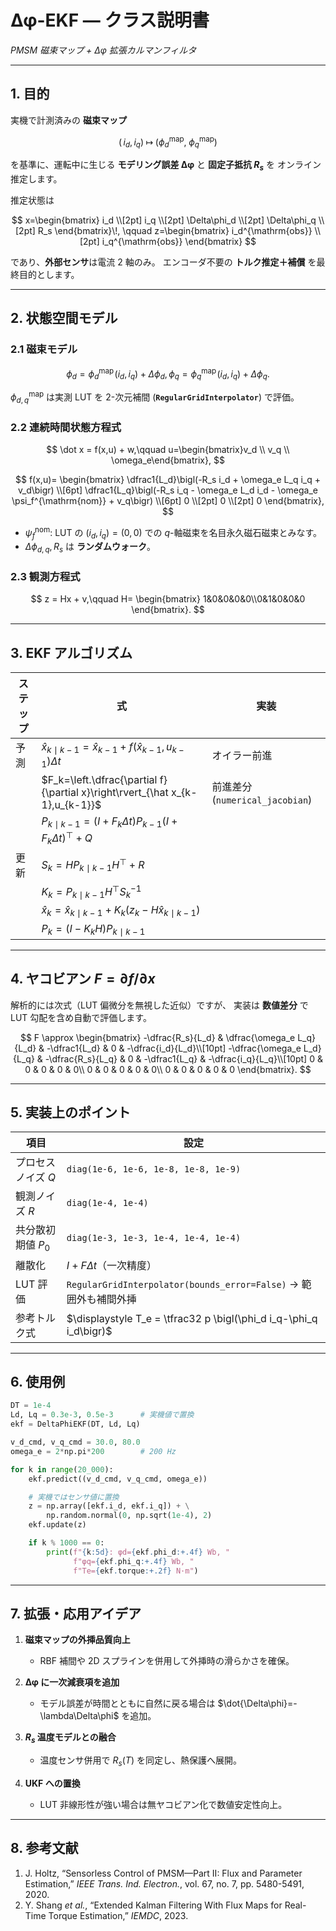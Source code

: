 # Δφ-EKF ― クラス説明書

*PMSM 磁束マップ + Δφ 拡張カルマンフィルタ*

---

## 1. 目的

実機で計測済みの **磁束マップ**

$$
\bigl(\,i_d,i_q\bigr)\;\longmapsto\;\bigl(\phi_d^{\mathrm{map}},\;\phi_q^{\mathrm{map}}\bigr)
$$

を基準に、運転中に生じる **モデリング誤差 Δφ** と **固定子抵抗 $R_s$** を
オンライン推定します。

推定状態は

$$
x=\begin{bmatrix}
i_d \\[2pt] i_q \\[2pt] \Delta\phi_d \\[2pt] \Delta\phi_q \\[2pt] R_s
\end{bmatrix}\!,
\qquad
z=\begin{bmatrix}
i_d^{\mathrm{obs}} \\[2pt] i_q^{\mathrm{obs}}
\end{bmatrix}
$$

であり、**外部センサ**は電流 2 軸のみ。
エンコーダ不要の **トルク推定＋補償** を最終目的とします。

---

## 2. 状態空間モデル

### 2.1 磁束モデル

$$
\phi_d = \phi_d^{\mathrm{map}}\!\bigl(i_d,i_q\bigr) + \Delta\phi_d,  
\phi_q = \phi_q^{\mathrm{map}}\!\bigl(i_d,i_q\bigr) + \Delta\phi_q.
$$

$\phi_{d,q}^{\mathrm{map}}$ は実測 LUT を 2-次元補間
(**`RegularGridInterpolator`**) で評価。

### 2.2 連続時間状態方程式

$$
\dot x = f(x,u) + w,\qquad
u=\begin{bmatrix}v_d \\ v_q \\ \omega_e\end{bmatrix},
$$

$$
f(x,u)=
\begin{bmatrix}
\dfrac1{L_d}\bigl(-R_s i_d + \omega_e L_q i_q + v_d\bigr) \\[6pt]
\dfrac1{L_q}\bigl(-R_s i_q - \omega_e L_d i_d
                - \omega_e \psi_f^{\mathrm{nom}} + v_q\bigr) \\[6pt]
0 \\[2pt] 0 \\[2pt] 0
\end{bmatrix},
$$

* $\psi_f^{\mathrm{nom}}$: LUT の $(i_d,i_q)=(0,0)$ での
  $q$-軸磁束を名目永久磁石磁束とみなす。
* $\Delta\phi_{d,q},\,R_s$ は **ランダムウォーク**。

### 2.3 観測方程式

$$
z = Hx + v,\qquad
H=
\begin{bmatrix}
1&0&0&0&0\\0&1&0&0&0
\end{bmatrix}.
$$

---

## 3. EKF アルゴリズム

| ステップ | 式 | 実装 |
|---------|------------------------------------------------------------------------------------------------------------------------------------|---------------------------------------------|
| 予測    | $\hat x_{k\mid k-1}= \hat x_{k-1}+f(\hat x_{k-1},u_{k-1})\Delta t$                                                                | オイラー前進 |
|         | $F_k=\left.\dfrac{\partial f}{\partial x}\right\rvert_{\hat x_{k-1},u_{k-1}}$                                                     | 前進差分 (`numerical_jacobian`) |
|         | $P_{k\mid k-1}=(I+F_k\Delta t)P_{k-1}(I+F_k\Delta t)^\top+Q$                                                                     |               |
| 更新    | $S_k=HP_{k\mid k-1}H^\top+R$                                                                                                      |               |
|         | $K_k=P_{k\mid k-1}H^\top S_k^{-1}$                                                                                                |               |
|         | $\hat x_{k}= \hat x_{k\mid k-1}+K_k\bigl(z_k-H\hat x_{k\mid k-1}\bigr)$                                                           |               |
|         | $P_k=(I-K_k H)P_{k\mid k-1}$                                                                                                      |               |


---

## 4. ヤコビアン $F=\partial f/\partial x$

解析的には次式（LUT 偏微分を無視した近似）ですが、
実装は **数値差分** で LUT 勾配を含め自動で評価します。

$$
F \approx
\begin{bmatrix}
-\dfrac{R_s}{L_d} & \dfrac{\omega_e L_q}{L_d} & -\dfrac1{L_d} & 0 & -\dfrac{i_d}{L_d}\\[10pt]
-\dfrac{\omega_e L_d}{L_q} & -\dfrac{R_s}{L_q} & 0 & -\dfrac1{L_q} & -\dfrac{i_q}{L_q}\\[10pt]
0 & 0 & 0 & 0 & 0\\
0 & 0 & 0 & 0 & 0\\
0 & 0 & 0 & 0 & 0
\end{bmatrix}.
$$

---

## 5. 実装上のポイント

| 項目           | 設定                                                                 |
| ------------ | ------------------------------------------------------------------ |
| プロセスノイズ $Q$  | `diag(1e-6, 1e-6, 1e-8, 1e-8, 1e-9)`                               |
| 観測ノイズ $R$    | `diag(1e-4, 1e-4)`                                                 |
| 共分散初期値 $P_0$ | `diag(1e-3, 1e-3, 1e-4, 1e-4, 1e-4)`                               |
| 離散化          | $I+F\Delta t$（一次精度）                                                |
| LUT 評価       | `RegularGridInterpolator(bounds_error=False)` → 範囲外も補間外挿           |
| 参考トルク式       | $\displaystyle T_e = \tfrac32 p \bigl(\phi_d i_q-\phi_q i_d\bigr)$ |

---

## 6. 使用例

```python
DT = 1e-4
Ld, Lq = 0.3e-3, 0.5e-3      # 実機値で置換
ekf = DeltaPhiEKF(DT, Ld, Lq)

v_d_cmd, v_q_cmd = 30.0, 80.0
omega_e = 2*np.pi*200        # 200 Hz

for k in range(20_000):
    ekf.predict((v_d_cmd, v_q_cmd, omega_e))

    # 実機ではセンサ値に置換
    z = np.array([ekf.i_d, ekf.i_q]) + \
        np.random.normal(0, np.sqrt(1e-4), 2)
    ekf.update(z)

    if k % 1000 == 0:
        print(f"{k:5d}: φd={ekf.phi_d:+.4f} Wb, "
              f"φq={ekf.phi_q:+.4f} Wb, "
              f"Te={ekf.torque:+.2f} N·m")
```

---

## 7. 拡張・応用アイデア

1. **磁束マップの外挿品質向上**

   * RBF 補間や 2D スプラインを併用して外挿時の滑らかさを確保。
2. **Δφ に一次減衰項を追加**

   * モデル誤差が時間とともに自然に戻る場合は
     $\dot{\Delta\phi}=-\lambda\Delta\phi$ を追加。
3. **$R_s$ 温度モデルとの融合**

   * 温度センサ併用で $R_s(T)$ を同定し、熱保護へ展開。
4. **UKF への置換**

   * LUT 非線形性が強い場合は無ヤコビアン化で数値安定性向上。

---

## 8. 参考文献

1. J. Holtz, “Sensorless Control of PMSM—Part II: Flux and Parameter Estimation,” *IEEE Trans. Ind. Electron.*, vol. 67, no. 7, pp. 5480-5491, 2020.
2. Y. Shang *et al.*, “Extended Kalman Filtering With Flux Maps for Real-Time Torque Estimation,” *IEMDC*, 2023.
